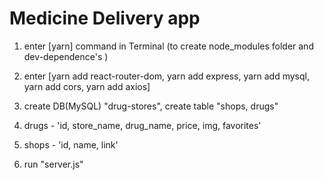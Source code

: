 # Medicine Delivery app

1. enter [yarn] command in Terminal (to create node_modules folder and dev-dependence's )
2. enter [yarn add react-router-dom, yarn add express, yarn add mysql, yarn add cors, yarn add axios]

3. create DB(MySQL) "drug-stores", create table "shops, drugs"
4. drugs - 'id, store_name, drug_name, price, img, favorites'
5. shops - 'id, name, link'
6. run "server.js"

